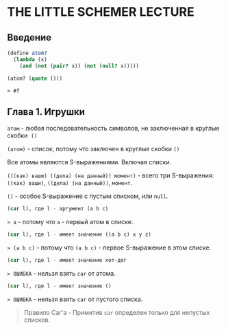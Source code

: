# THE LITTLE SCHEMER LECTURE

## Введение

```Scheme
(define atom?
  (lambda (x)
    (and (not (pair? x)) (not (null? x)))))

(atom? (quote ()))
```

`> #f`

## Глава 1. Игрушки

`атом` - любая последовательность символов, не заключенная в круглые скобки  `()`

`(атом)` - список, потому что заключен в круглые скобки `()`

Все атомы являются S-выражениями. Включая списки.

`(((как) ваши) ((дела) (на данный)) момент)` - всего три S-выражения: `((как) ваши)`, `((дела) (на данный))`, `момент`.

`()` - особое S-выражение с пустым списком, или `null`.

```Scheme
(car l), где l - аргумент (a b c)
```

`> a` - потому что `a` - первый атом в списке.

```Scheme
(car l), где l - имеет значение ((a b c) x y z)
```

`> (a b c)` - потому что `(a b c)` - первое S-выражение в этом списке.

```Scheme
(car l), где l - имеет значение хот-дог
```

`> ОШИБКА` - нельзя взять `car` от атома.

```Scheme
(car l), где l - имеет значение ()
```

`> ОШИБКА` - нельзя взять `car` от пустого списка.

> Правило Car'a - Примитив `car` определен только для непустых списков.


